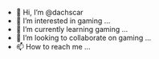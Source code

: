 - 👋 Hi, I’m @dachscar
- 👀 I’m interested in gaming ...
- 🌱 I’m currently learning gaming ...
- 💞️ I’m looking to collaborate on gaming ...
- 📫 How to reach me ...

<!---
dachscar/dachscar is a ✨ special ✨ repository because its `README.md` (this file) appears on your GitHub profile.
You can click the Preview link to take a look at your changes.
--->

